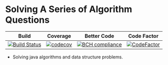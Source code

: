 # Solving A Series of Algorithm Questions
| Build|Coverage|Better Code| Code Factor
-------|--------|-----------|----------
[![Build Status](https://travis-ci.com/shavar67/JavaAlgorithms.svg?branch=master)](https://travis-ci.com/shavar67/JavaAlgorithms)|[![codecov](https://codecov.io/gh/shavar67/Demogradle/branch/master/graph/badge.svg)](https://codecov.io/gh/shavar67/Demogradle)|[![BCH compliance](https://bettercodehub.com/edge/badge/shavar67/JavaAlgorithms?branch=master)](https://bettercodehub.com/)|[![CodeFactor](https://www.codefactor.io/repository/github/shavar67/javaalgorithms/badge)](https://www.codefactor.io/repository/github/shavar67/javaalgorithms)
* Solving java algorithms and data structure problems.
